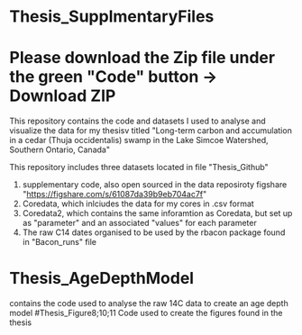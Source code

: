 # Thesis_SupplmentaryFiles

# Please download the Zip file under the green "Code" button -> Download ZIP

This repository contains the code and datasets I used to analyse and visualize the data for my thesisv titled "Long-term carbon and accumulation in a cedar (Thuja occidentalis) swamp in the Lake Simcoe Watershed, Southern Ontario, Canada"

This repository includes three datasets located in file "Thesis_Github"

1. supplementary code, also open sourced in the data reposiroty figshare "https://figshare.com/s/61087da39b9eb704ac7f"
2. Coredata, which inlciudes the data for my cores in .csv format
3. Coredata2, which contains the same inforamtion as Coredata, but set up as "parameter" and an associated "values" for each parameter
4. The raw C14 dates organised to be used by the rbacon package found in "Bacon_runs" file

# Thesis_AgeDepthModel
contains the code used to analyse the raw 14C data to create an age depth model
#Thesis_Figure8;10;11 
Code used to create the figures found in the thesis
